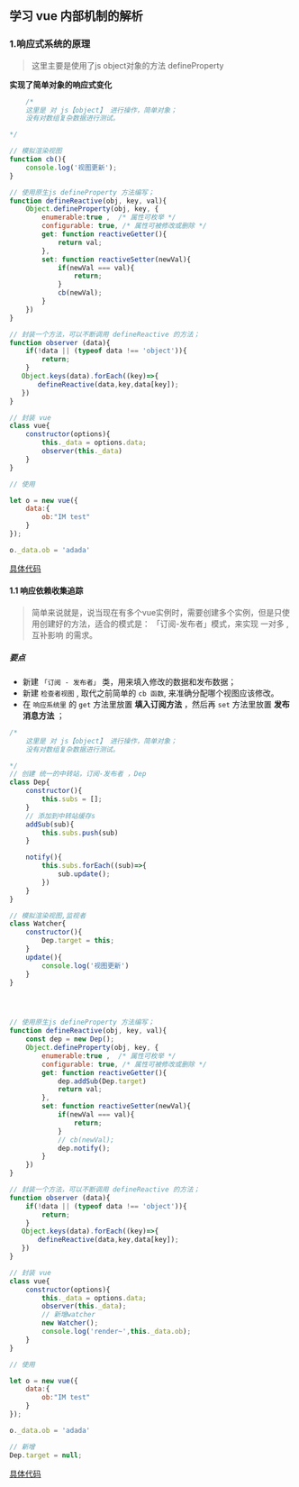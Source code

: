 ## 学习 vue 内部机制的解析

### 1.响应式系统的原理

> 这里主要是使用了js object对象的方法 defineProperty 

**实现了简单对象的响应式变化**

```js
    /*
    这里是 对 js【object】 进行操作，简单对象；
    没有对数组复杂数据进行测试。

*/

// 模拟渲染视图
function cb(){
    console.log('视图更新');
}

// 使用原生js defineProperty 方法编写；
function defineReactive(obj, key, val){
    Object.defineProperty(obj, key, {
        enumerable:true ,  /* 属性可枚举 */
        configurable: true, /* 属性可被修改或删除 */
        get: function reactiveGetter(){
            return val;
        },
        set: function reactiveSetter(newVal){
            if(newVal === val){
                return;
            }
            cb(newVal);
        }
    })
}

// 封装一个方法，可以不断调用 defineReactive 的方法；
function observer (data){
    if(!data || (typeof data !== 'object')){
        return;
    }
   Object.keys(data).forEach((key)=>{
       defineReactive(data,key,data[key]);
   })
} 

// 封装 vue
class vue{
    constructor(options){
        this._data = options.data;
        observer(this._data)
    }
}

// 使用

let o = new vue({
    data:{
        ob:"IM test"
    }
});

o._data.ob = 'adada'
```

[具体代码](/KillTime/font-end-ifarem/vue/response-sys/response.js)

#### 1.1 响应依赖收集追踪

> 简单来说就是，说当现在有多个vue实例时，需要创建多个实例，但是只使用创建好的方法，适合的模式是： 「订阅-发布者」模式，来实现 一对多 , 互补影响 的需求。

##### 要点
- 新建 `「订阅 - 发布者」` 类，用来填入修改的数据和发布数据；
- 新建 ` 检查者视图 ` , 取代之前简单的 `cb 函数`, 来准确分配哪个视图应该修改。
- 在 ` 响应系统里 ` 的 ` get ` 方法里放置 **填入订阅方法** ，然后再 ` set ` 方法里放置 **发布消息方法** ；

```js
/*
    这里是 对 js【object】 进行操作，简单对象；
    没有对数组复杂数据进行测试。

*/
// 创建 统一的中转站，订阅-发布者 ，Dep
class Dep{
    constructor(){
        this.subs = [];
    }    
    // 添加到中转站缓存s
    addSub(sub){
        this.subs.push(sub)
    }

    notify(){
        this.subs.forEach((sub)=>{
            sub.update();
        })
    }
}

// 模拟渲染视图,监视者
class Watcher{
    constructor(){
        Dep.target = this;
    }
    update(){
        console.log('视图更新')
    }
}




// 使用原生js defineProperty 方法编写；
function defineReactive(obj, key, val){
    const dep = new Dep();
    Object.defineProperty(obj, key, {
        enumerable:true ,  /* 属性可枚举 */
        configurable: true, /* 属性可被修改或删除 */
        get: function reactiveGetter(){
            dep.addSub(Dep.target)
            return val;
        },
        set: function reactiveSetter(newVal){
            if(newVal === val){
                return;
            }
            // cb(newVal);
            dep.notify();
        }
    })
}

// 封装一个方法，可以不断调用 defineReactive 的方法；
function observer (data){
    if(!data || (typeof data !== 'object')){
        return;
    }
   Object.keys(data).forEach((key)=>{
       defineReactive(data,key,data[key]);
   })
} 

// 封装 vue
class vue{
    constructor(options){
        this._data = options.data;
        observer(this._data);
        // 新增watcher
        new Watcher();
        console.log('render~',this._data.ob);
    }
}

// 使用

let o = new vue({
    data:{
        ob:"IM test"
    }
});

o._data.ob = 'adada'

// 新增
Dep.target = null;

```

[具体代码](/KillTime/font-end-ifarem/vue/response-sys/colletion.js)
